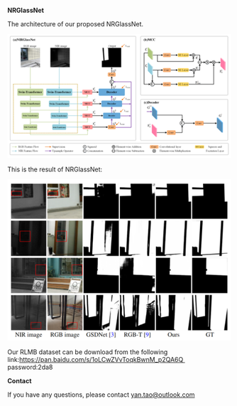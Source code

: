 **NRGlassNet** <br />

The architecture of our proposed NRGlassNet.

<img width="638" alt="image" src="./imgs/network.png">

This is the result of NRGlassNet:

<img width="638" alt="image" src="./imgs/res.png">

Our RLMB dataset can be download from the following
link:https://pan.baidu.com/s/1oLCwZVvToqkBwnM_p2QA6Q 
password:2da8



**Contact** <br />

If you have any questions, please contact yan.tao@outlook.com
